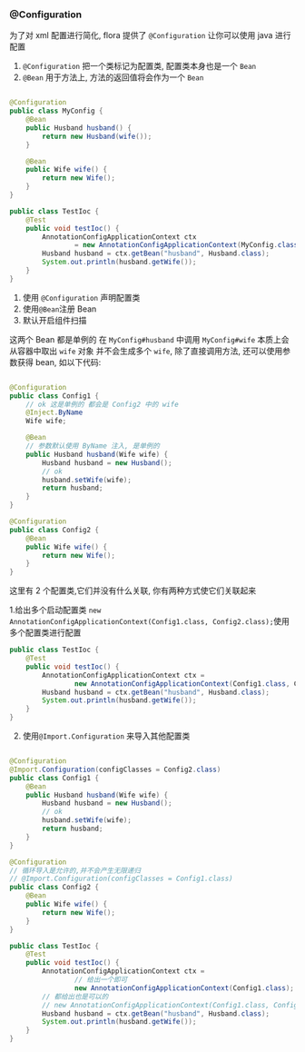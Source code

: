 ### @Configuration

为了对 xml 配置进行简化, flora 提供了 `@Configuration` 让你可以使用 java 进行配置

1. `@Configuration` 把一个类标记为配置类, 配置类本身也是一个 `Bean`
2. `@Bean` 用于方法上, 方法的返回值将会作为一个 `Bean`

```java

@Configuration
public class MyConfig {
    @Bean
    public Husband husband() {
        return new Husband(wife());
    }

    @Bean
    public Wife wife() {
        return new Wife();
    }
}

```

```java
public class TestIoc {
    @Test
    public void testIoc() {
        AnnotationConfigApplicationContext ctx
                = new AnnotationConfigApplicationContext(MyConfig.class);
        Husband husband = ctx.getBean("husband", Husband.class);
        System.out.println(husband.getWife());
    }
}
```

1. 使用 `@Configuration` 声明配置类
2. 使用`@Bean`注册 Bean
3. 默认开启组件扫描

这两个 Bean 都是单例的 在 `MyConfig#husband` 中调用 `MyConfig#wife` 本质上会从容器中取出 `wife` 对象 并不会生成多个 `wife`, 除了直接调用方法, 还可以使用参数获得 bean,
如以下代码:

```java

@Configuration
public class Config1 {
    // ok 这是单例的 都会是 Config2 中的 wife
    @Inject.ByName
    Wife wife;

    @Bean
    // 参数默认使用 ByName 注入, 是单例的
    public Husband husband(Wife wife) {
        Husband husband = new Husband();
        // ok
        husband.setWife(wife);
        return husband;
    }
}

@Configuration
public class Config2 {
    @Bean
    public Wife wife() {
        return new Wife();
    }
}
```

这里有 2 个配置类,它们并没有什么关联, 你有两种方式使它们关联起来

1.给出多个启动配置类
`new AnnotationConfigApplicationContext(Config1.class, Config2.class);`使用多个配置类进行配置

```java
public class TestIoc {
    @Test
    public void testIoc() {
        AnnotationConfigApplicationContext ctx =
                new AnnotationConfigApplicationContext(Config1.class, Config2.class);
        Husband husband = ctx.getBean("husband", Husband.class);
        System.out.println(husband.getWife());
    }
}
```

2. 使用`@Import.Configuration` 来导入其他配置类

```java

@Configuration
@Import.Configuration(configClasses = Config2.class)
public class Config1 {
    @Bean
    public Husband husband(Wife wife) {
        Husband husband = new Husband();
        // ok
        husband.setWife(wife);
        return husband;
    }
}

@Configuration
// 循环导入是允许的,并不会产生无限递归
// @Import.Configuration(configClasses = Config1.class)
public class Config2 {
    @Bean
    public Wife wife() {
        return new Wife();
    }
}

public class TestIoc {
    @Test
    public void testIoc() {
        AnnotationConfigApplicationContext ctx =
                // 给出一个即可
                new AnnotationConfigApplicationContext(Config1.class);
        // 都给出也是可以的
        // new AnnotationConfigApplicationContext(Config1.class, Config2.class);
        Husband husband = ctx.getBean("husband", Husband.class);
        System.out.println(husband.getWife());
    }
}
```